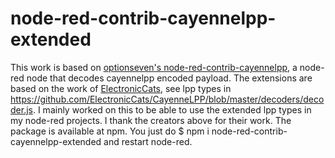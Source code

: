 # node-red-contrib-cayennelpp-extended
This work is based on [optionseven's node-red-contrib-cayennelpp](https://github.com/optionseven/node-red-contrib-cayennelpp), a node-red node that decodes cayennelpp encoded payload. The extensions are based on the work of [ElectronicCats](https://github.com/ElectronicCats/CayenneLPP), see lpp types in https://github.com/ElectronicCats/CayenneLPP/blob/master/decoders/decoder.js. I mainly worked on this to be able to use the extended lpp types in my node-red projects. I thank the creators above for their work.
The package is available at npm. You just do $ npm i node-red-contrib-cayennelpp-extended and restart node-red.
